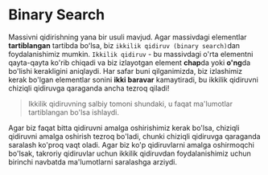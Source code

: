 # Binary Search

Massivni qidirishning yana bir usuli mavjud. Agar massivdagi elementlar **tartiblangan** tartibda boʻlsa, biz `ikkilik qidiruv (binary search)`dan foydalanishimiz mumkin. `Ikkilik qidiruv` - bu massivdagi o'rta elementni qayta-qayta ko'rib chiqadi va biz izlayotgan element **chap**da yoki **o'ng**da bo'lishi kerakligini aniqlaydi. Har safar buni qilganimizda, biz izlashimiz kerak bo'lgan elementlar sonini **ikki baravar** kamaytiradi, bu ikkilik qidiruvni chiziqli qidiruvga qaraganda ancha tezroq qiladi!

> Ikkilik qidiruvning salbiy tomoni shundaki, u faqat ma'lumotlar tartiblangan bo'lsa ishlaydi. 

Agar biz faqat bitta qidiruvni amalga oshirishimiz kerak bo'lsa, chiziqli qidiruvni amalga oshirish tezroq bo'ladi, chunki chiziqli qidiruvga qaraganda saralash ko'proq vaqt oladi. Agar biz ko'p qidiruvlarni amalga oshirmoqchi bo'lsak, takroriy qidiruvlar uchun ikkilik qidiruvdan foydalanishimiz uchun birinchi navbatda ma'lumotlarni saralashga arziydi.
